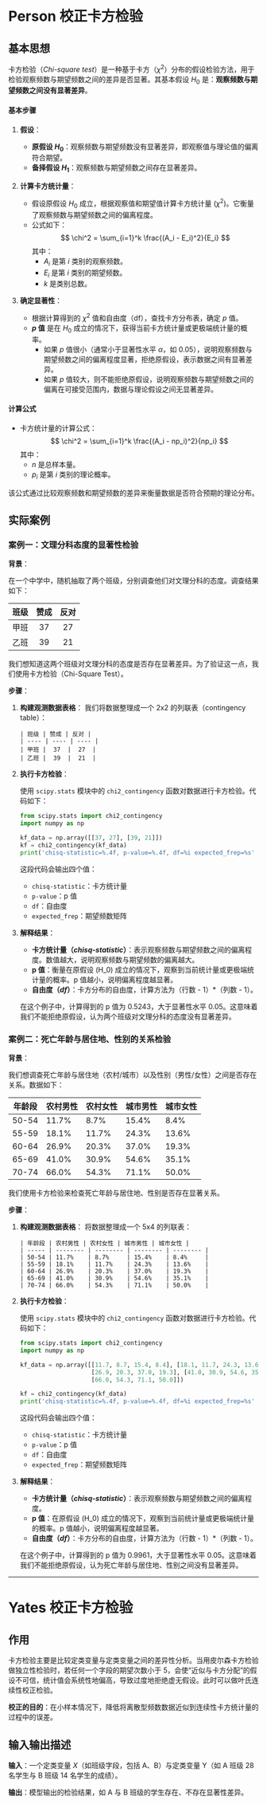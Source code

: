 # Person 校正卡方检验

## 基本思想

卡方检验（_Chi-square test_）是一种基于卡方（$\chi^2$）分布的假设检验方法，用于检验观察频数与期望频数之间的差异是否显著。其基本假设 $H_0$ 是：**观察频数与期望频数之间没有显著差异**。

#### 基本步骤

1. **假设**：

   - **原假设 $H_0$**：观察频数与期望频数没有显著差异，即观察值与理论值的偏离符合期望。
   - **备择假设 $H_1$**：观察频数与期望频数之间存在显著差异。

2. **计算卡方统计量**：

   - 假设原假设 $H_0$ 成立，根据观察值和期望值计算卡方统计量 \($\chi^2$)。它衡量了观察频数与期望频数之间的偏离程度。
   - 公式如下：
     $$
     \chi^2 = \sum_{i=1}^k \frac{(A_i - E_i)^2}{E_i}
     $$
     其中：
     - $A_i$ 是第 $i$ 类别的观察频数。
     - $E_i$ 是第 $i$ 类别的期望频数。
     - $k$ 是类别总数。

3. **确定显著性**：

   - 根据计算得到的 $\chi^2$ 值和自由度（$\text{df}$），查找卡方分布表，确定 $p$ 值。
   - **$p$ 值** 是在 $H_0$ 成立的情况下，获得当前卡方统计量或更极端统计量的概率。
     - 如果 $p$ 值很小（通常小于显著性水平 $\alpha$，如 0.05），说明观察频数与期望频数之间的偏离程度显著，拒绝原假设，表示数据之间有显著差异。
     - 如果 $p$ 值较大，则不能拒绝原假设，说明观察频数与期望频数之间的偏离在可接受范围内，数据与理论假设之间无显著差异。

#### 计算公式

- 卡方统计量的计算公式：
  $$
  \chi^2 = \sum_{i=1}^k \frac{(A_i - np_i)^2}{np_i}
  $$
  其中：
  - $n$ 是总样本量。
  - $p_i$ 是第 $i$ 类别的理论概率。

该公式通过比较观察频数和期望频数的差异来衡量数据是否符合预期的理论分布。

## 实际案例

### 案例一：文理分科态度的显著性检验

**背景**：

在一个中学中，随机抽取了两个班级，分别调查他们对文理分科的态度。调查结果如下：

| 班级 | 赞成 | 反对 |
| :--: | :--: | :--: |
| 甲班 |  37  |  27  |
| 乙班 |  39  |  21  |

我们想知道这两个班级对文理分科的态度是否存在显著差异。为了验证这一点，我们使用卡方检验（Chi-Square Test）。

**步骤**：

1. **构建观测数据表格**：
   我们将数据整理成一个 2x2 的列联表（contingency table）：

   ```plaintext
   | 班级 | 赞成 | 反对 |
   | ---- | ---- | ---- |
   | 甲班 |  37  |  27  |
   | 乙班 |  39  |  21  |
   ```

2. **执行卡方检验**：

   使用 `scipy.stats` 模块中的 `chi2_contingency` 函数对数据进行卡方检验。代码如下：

   ```python
   from scipy.stats import chi2_contingency
   import numpy as np

   kf_data = np.array([[37, 27], [39, 21]])
   kf = chi2_contingency(kf_data)
   print('chisq-statistic=%.4f, p-value=%.4f, df=%i expected_frep=%s' % kf)
   ```

   这段代码会输出四个值：

   - `chisq-statistic`：卡方统计量
   - `p-value`：p 值
   - `df`：自由度
   - `expected_frep`：期望频数矩阵

3. **解释结果**：

   - **卡方统计量（_chisq-statistic_）**：表示观察频数与期望频数之间的偏离程度。数值越大，说明观察频数与期望频数的偏离越大。
   - **p 值**：衡量在原假设 \(H_0\) 成立的情况下，观察到当前统计量或更极端统计量的概率。p 值越小，说明偏离程度越显著。
   - **自由度（_df_）**：卡方分布的自由度，计算方法为（行数 - 1）\*（列数 - 1）。

   在这个例子中，计算得到的 p 值为 0.5243，大于显著性水平 0.05。这意味着我们不能拒绝原假设，认为两个班级对文理分科的态度没有显著差异。

### 案例二：死亡年龄与居住地、性别的关系检验

**背景**：

我们想调查死亡年龄与居住地（农村/城市）以及性别（男性/女性）之间是否存在关系。数据如下：

| 年龄段 | 农村男性 | 农村女性 | 城市男性 | 城市女性 |
| ------ | -------- | -------- | -------- | -------- |
| 50-54  | 11.7%    | 8.7%     | 15.4%    | 8.4%     |
| 55-59  | 18.1%    | 11.7%    | 24.3%    | 13.6%    |
| 60-64  | 26.9%    | 20.3%    | 37.0%    | 19.3%    |
| 65-69  | 41.0%    | 30.9%    | 54.6%    | 35.1%    |
| 70-74  | 66.0%    | 54.3%    | 71.1%    | 50.0%    |

我们使用卡方检验来检查死亡年龄与居住地、性别是否存在显著关系。

**步骤**：

1. **构建观测数据表格**：
   将数据整理成一个 5x4 的列联表：

   ```plaintext
   | 年龄段 | 农村男性 | 农村女性 | 城市男性 | 城市女性 |
   | ----- | -------- | -------- | -------- | -------- |
   | 50-54 | 11.7%    | 8.7%     | 15.4%    | 8.4%     |
   | 55-59 | 18.1%    | 11.7%    | 24.3%    | 13.6%    |
   | 60-64 | 26.9%    | 20.3%    | 37.0%    | 19.3%    |
   | 65-69 | 41.0%    | 30.9%    | 54.6%    | 35.1%    |
   | 70-74 | 66.0%    | 54.3%    | 71.1%    | 50.0%    |
   ```

2. **执行卡方检验**：

   使用 `scipy.stats` 模块中的 `chi2_contingency` 函数对数据进行卡方检验。代码如下：

   ```python
   from scipy.stats import chi2_contingency
   import numpy as np

   kf_data = np.array([[11.7, 8.7, 15.4, 8.4], [18.1, 11.7, 24.3, 13.6],
                       [26.9, 20.3, 37.0, 19.3], [41.0, 30.9, 54.6, 35.1],
                       [66.0, 54.3, 71.1, 50.0]])

   kf = chi2_contingency(kf_data)
   print('chisq-statistic=%.4f, p-value=%.4f, df=%i expected_frep=%s' % kf)
   ```

   这段代码会输出四个值：

   - `chisq-statistic`：卡方统计量
   - `p-value`：p 值
   - `df`：自由度
   - `expected_frep`：期望频数矩阵

3. **解释结果**：

   - **卡方统计量（_chisq-statistic_）**：表示观察频数与期望频数之间的偏离程度。
   - **p 值**：在原假设 \(H_0\) 成立的情况下，观察到当前统计量或更极端统计量的概率。p 值越小，说明偏离程度越显著。
   - **自由度（_df_）**：卡方分布的自由度，计算方法为（行数 - 1）\*（列数 - 1）。

   在这个例子中，计算得到的 p 值为 0.9961，大于显著性水平 0.05。这意味着我们不能拒绝原假设，认为死亡年龄与居住地、性别之间没有显著差异。

---

# Yates 校正卡方检验

## 作用

卡方检验主要是比较定类变量与定类变量之间的差异性分析。当用皮尔森卡方检验做独立性检验时，若任何一个字段的期望次数小于 5，会使“近似与卡方分配”的假设不可信，统计值会系统性地偏高，导致过度地拒绝虚无假设。此时可以做叶氏连续性校正检验。

**校正的目的**：在小样本情况下，降低将离散型频数数据近似到连续性卡方统计量的过程中的误差。

## 输入输出描述

**输入**：一个定类变量 _X_（如班级字段，包括 A、B）与定类变量 Y（如 A 班级 28 名学生与 B 班级 14 名学生的成绩）。

**输出**：模型输出的检验结果，如 A 与 B 班级的学生存在、不存在显著性差异。
